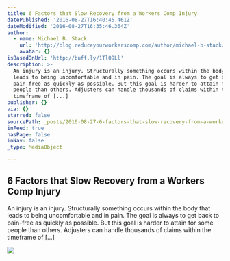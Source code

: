 ```yaml
---
title: 6 Factors that Slow Recovery from a Workers Comp Injury
datePublished: '2016-08-27T16:40:45.461Z'
dateModified: '2016-08-27T16:35:46.364Z'
author:
  - name: Michael B. Stack
    url: 'http://blog.reduceyourworkerscomp.com/author/michael-b-stack/'
    avatar: {}
isBasedOnUrl: 'http://buff.ly/1Tl09Ll'
description: >-
  An injury is an injury. Structurally something occurs within the body that
  leads to being uncomfortable and in pain. The goal is always to get back to
  pain-free as quickly as possible. But this goal is harder to attain for some
  people than others. Adjusters can handle thousands of claims within the
  timeframe of [...]
publisher: {}
via: {}
starred: false
sourcePath: _posts/2016-08-27-6-factors-that-slow-recovery-from-a-workers-comp-injury.md
inFeed: true
hasPage: false
inNav: false
_type: MediaObject

---
```

<article style=""><h1>6 Factors that Slow Recovery from a Workers Comp Injury</h1><p>An injury is an injury. Structurally something occurs within the body that leads to being uncomfortable and in pain. The goal is always to get back to pain-free as quickly as possible. But this goal is harder to attain for some people than others. Adjusters can handle thousands of claims within the timeframe of [...]</p><img src="https://lh3.googleusercontent.com/i1p52Gzoff0V1az241NuFnPf9szFAygs5oTOg17Awyn5nRYyTotoFcQGDW7SAbV6mZYF4BpA2jVm6-MicnmoYQ=s0" /></article>
